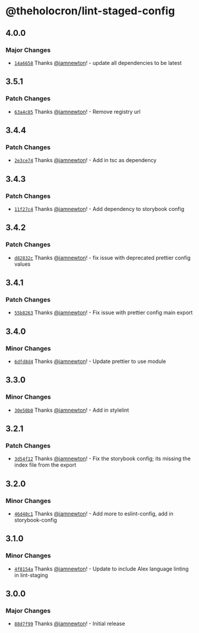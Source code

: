 # @theholocron/lint-staged-config

## 4.0.0

### Major Changes

- [`14a6658`](https://github.com/theholocron/configs/commit/14a6658dfccae1206f629783be6f7aed59b28ebf) Thanks [@iamnewton](https://github.com/iamnewton)! - update all dependencies to be latest

## 3.5.1

### Patch Changes

- [`63a4c85`](https://github.com/theholocron/configs/commit/63a4c858b9e76566798aeb1dd45e4feddd83fb70) Thanks [@iamnewton](https://github.com/iamnewton)! - Remove registry url

## 3.4.4

### Patch Changes

- [`2e3ce74`](https://github.com/theholocron/configs/commit/2e3ce74b54f83e344bcf79cb9e71fca0ed6e058e) Thanks [@iamnewton](https://github.com/iamnewton)! - Add in tsc as dependency

## 3.4.3

### Patch Changes

- [`11f27c4`](https://github.com/theholocron/configs/commit/11f27c4c3db883ebb8141b7c4075e74887defc90) Thanks [@iamnewton](https://github.com/iamnewton)! - Add dependency to storybook config

## 3.4.2

### Patch Changes

- [`d82832c`](https://github.com/theholocron/configs/commit/d82832c27aa3aa775365628bce98f82a5fe129b6) Thanks [@iamnewton](https://github.com/iamnewton)! - fix issue with deprecated prettier config values

## 3.4.1

### Patch Changes

- [`55b8263`](https://github.com/theholocron/configs/commit/55b8263d8ab99d804e6e5a77d677f1ad0637b5e1) Thanks [@iamnewton](https://github.com/iamnewton)! - Fix issue with prettier config main export

## 3.4.0

### Minor Changes

- [`6dfd8d4`](https://github.com/theholocron/configs/commit/6dfd8d4b1a58459d35af4253db59402e500f92b0) Thanks [@iamnewton](https://github.com/iamnewton)! - Update prettier to use module

## 3.3.0

### Minor Changes

- [`30e50b0`](https://github.com/theholocron/configs/commit/30e50b000dd1f9ac61e3ad1c3abee2ab3a52e7ac) Thanks [@iamnewton](https://github.com/iamnewton)! - Add in stylelint

## 3.2.1

### Patch Changes

- [`3d54f12`](https://github.com/theholocron/configs/commit/3d54f12618e8a6cc6ccc4559eb48ef402bb04d77) Thanks [@iamnewton](https://github.com/iamnewton)! - Fix the storybook config; its missing the index file from the export

## 3.2.0

### Minor Changes

- [`46d40c1`](https://github.com/theholocron/configs/commit/46d40c17d963b3c81fd6fdf308da4228112f5fe4) Thanks [@iamnewton](https://github.com/iamnewton)! - Add more to eslint-config, add in storybook-config

## 3.1.0

### Minor Changes

- [`4f8154a`](https://github.com/theholocron/configs/commit/4f8154a534d5d7668cd2659da322448f39646aed) Thanks [@iamnewton](https://github.com/iamnewton)! - Update to include Alex language linting in lint-staging

## 3.0.0

### Major Changes

- [`88d7f99`](https://github.com/theholocron/configs/commit/88d7f995dd02cdbe63817ac0d13905d5aea3777a) Thanks [@iamnewton](https://github.com/iamnewton)! - Initial release

